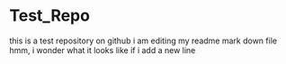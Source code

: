 # Test_Repo
this is a test repository on github
i am editing my readme mark down file
hmm, i wonder what it looks like if i add a new line
